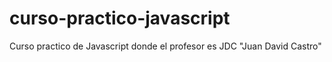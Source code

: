 # curso-practico-javascript
Curso practico de Javascript donde el profesor es JDC "Juan David Castro"
